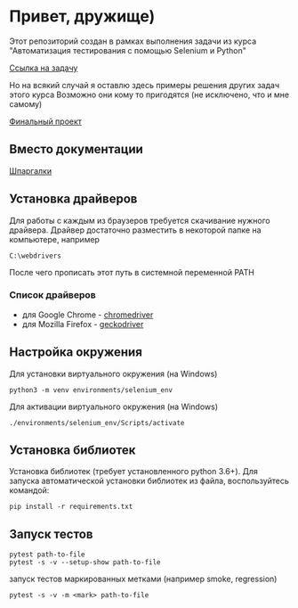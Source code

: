 # Привет, дружище)

Этот репозиторий создан в рамках выполнения задачи из курса "Автоматизация тестирования с помощью Selenium и Python"

[Ссылка на задачу](https://stepik.org/lesson/187065/step/11?unit=161976)

Но на всякий случай я оставлю здесь примеры решения других задач этого курса
Возможно они кому то пригодятся (не исключено, что и мне самому)

[Финальный проект](https://github.com/heknt90/Selenium-vs-Python-Project-Stepik)

## Вместо документации

[Шпаргалки](docs/README.md)

## Установка драйверов

Для работы с каждым из браузеров требуется скачивание нужного драйвера.
Драйвер достаточно разместить в некоторой папке на компьютере, например

    C:\webdrivers

После чего прописать этот путь в системной переменной PATH

### Список драйверов

- для Google Chrome - [chromedriver](https://sites.google.com/a/chromium.org/chromedriver/downloads)
- для Mozilla Firefox - [geckodriver](https://github.com/mozilla/geckodriver/releases)

## Настройка окружения

Для установки виртуального окружения (на Windows)

    python3 -m venv environments/selenium_env

Для активации виртуального окружения (на Windows)

    ./environments/selenium_env/Scripts/activate

## Установка библиотек

Установка библиотек (требует установленного python 3.6+).
Для запуска автоматической установки библиотек из файла, воспользуйтесь командой:

    pip install -r requirements.txt

## Запуск тестов

    pytest path-to-file
    pytest -s -v --setup-show path-to-file

запуск тестов маркированных метками (например smoke, regression)

    pytest -s -v -m <mark> path-to-file
